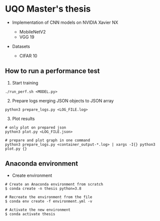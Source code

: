 # UQO Master's thesis

- Implementation of CNN models on NVIDIA Xavier NX
  - MobileNetV2
  - VGG 19

- Datasets
  - CIFAR 10


## How to run a performance test

1. Start training
```
./run_perf.sh <MODEL.py>
```

2. Prepare logs merging JSON objects to JSON array
```
python3 prepare_logs.py <LOG_FILE.log>
```

3. Plot results

```
# only plot on prepared json
python3 plot.py <LOG_FILE.json>

# prepare and plot graph in one command
python3 prepare_logs.py <container_output-*.log> | xargs -I{} python3 plot.py {}
```

## Anaconda environment


- Create environment

```
# Create an Anaconda environment from scratch
$ conda create -n thesis python=3.8

# Recreate the environment from the file
$ conda env create -f environment.yml -v

# Activate the new environment
$ conda activate thesis
```

